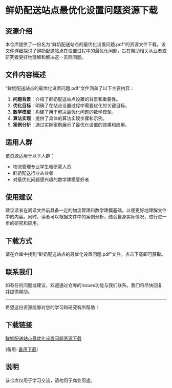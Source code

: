 # 鲜奶配送站点最优化设置问题资源下载

## 资源介绍

本仓库提供了一份名为“鲜奶配送站点的最优化设置问题.pdf”的资源文件下载。该文件详细探讨了鲜奶配送站点在设置过程中的最优化问题，旨在帮助相关从业者或研究者更好地理解和解决这一实际问题。

## 文件内容概述

“鲜奶配送站点的最优化设置问题.pdf”文件涵盖了以下主要内容：

1. **问题背景**：介绍了鲜奶配送站点设置的背景和重要性。
2. **优化目标**：明确了在站点设置过程中需要优化的关键目标。
3. **数学模型**：构建了用于解决最优化问题的数学模型。
4. **算法实现**：提供了具体的算法实现步骤和示例。
5. **案例分析**：通过实际案例展示了最优化设置的效果和应用。

## 适用人群

该资源适用于以下人群：

- 物流管理专业学生和研究人员
- 鲜奶配送行业从业者
- 对最优化问题感兴趣的数学建模爱好者

## 使用建议

建议读者在阅读文件前具备一定的物流管理和数学建模基础，以便更好地理解文件中的内容。同时，读者可以根据文件中的案例分析，结合自身实际情况，进行进一步的研究和应用。

## 下载方式

请在仓库中找到“鲜奶配送站点的最优化设置问题.pdf”文件，点击下载即可获取。

## 联系我们

如有任何问题或建议，欢迎通过仓库的Issues功能与我们联系。我们将尽快回复并提供帮助。

---

希望这份资源能够对您的学习和研究有所帮助！

## 下载链接
[鲜奶配送站点最优化设置问题资源下载]() 

(备用: [备用下载](https://pan.baidu.com/s/184Z5rxhAVVhPXDo4dyAmIA?pwd=1234))

## 说明

该仓库仅用于学习交流，请勿用于商业用途。
